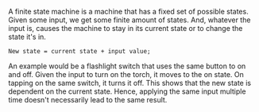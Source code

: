 A finite state machine is a machine that has a fixed set of possible states. Given some input, we get some finite amount of states. And, whatever the input is, causes the machine to stay in its current state or to change the state it's in.

```
New state = current state + input value;
```

An example would be a flashlight switch that uses the same button to on and off. Given the input to turn on the torch, it moves to the on state. On tapping on the same switch, it turns it off. This shows that the new state is dependent on the current state. Hence, applying the same input multiple time doesn't necessarily lead to the same result.